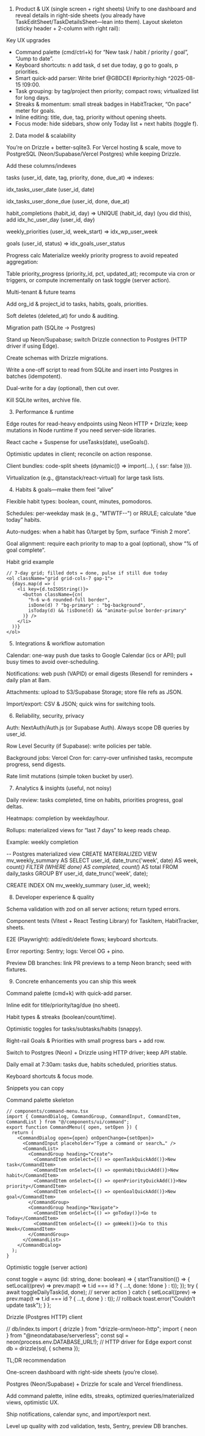 1) Product & UX (single screen + right sheets)
Unify to one dashboard and reveal details in right-side sheets (you already have TaskEditSheet/TaskDetailsSheet—lean into them).
Layout skeleton (sticky header + 2-column with right rail):

Key UX upgrades

- Command palette (cmd/ctrl+k) for “New task / habit / priority / goal”, “Jump to date”.
- Keyboard shortcuts: n add task, d set due today, g go to goals, p priorities.
- Smart quick-add parser: Write brief @GBDCEI #priority:high ^2025-08-15 !09:00.
- Task grouping: by tag/project then priority; compact rows; virtualized list for long days.
- Streaks & momentum: small streak badges in HabitTracker, “On pace” meter for goals.
- Inline editing: title, due, tag, priority without opening sheets.
- Focus mode: hide sidebars, show only Today list + next habits (toggle f).

2) Data model & scalability

You’re on Drizzle + better-sqlite3. For Vercel hosting & scale, move to PostgreSQL (Neon/Supabase/Vercel Postgres) while keeping Drizzle.

Add these columns/indexes

tasks (user_id, date, tag, priority, done, due_at) ⇒ indexes:

idx_tasks_user_date (user_id, date)

idx_tasks_user_done_due (user_id, done, due_at)

habit_completions (habit_id, day) ⇒ UNIQUE (habit_id, day) (you did this), add idx_hc_user_day (user_id, day)

weekly_priorities (user_id, week_start) ⇒ idx_wp_user_week

goals (user_id, status) ⇒ idx_goals_user_status

Progress calc
Materialize weekly priority progress to avoid repeated aggregation:

Table priority_progress (priority_id, pct, updated_at); recompute via cron or triggers, or compute incrementally on task toggle (server action).

Multi-tenant & future teams

Add org_id & project_id to tasks, habits, goals, priorities.

Soft deletes (deleted_at) for undo & auditing.

Migration path (SQLite → Postgres)

Stand up Neon/Supabase; switch Drizzle connection to Postgres (HTTP driver if using Edge).

Create schemas with Drizzle migrations.

Write a one-off script to read from SQLite and insert into Postgres in batches (idempotent).

Dual-write for a day (optional), then cut over.

Kill SQLite writes, archive file.

3) Performance & runtime

Edge routes for read-heavy endpoints using Neon HTTP + Drizzle; keep mutations in Node runtime if you need server-side libraries.

React cache + Suspense for useTasks(date), useGoals().

Optimistic updates in client; reconcile on action response.

Client bundles: code-split sheets (dynamic(() => import(...), { ssr: false })).

Virtualization (e.g., @tanstack/react-virtual) for large task lists.

4) Habits & goals—make them feel “alive”

Flexible habit types: boolean, count, minutes, pomodoros.

Schedules: per-weekday mask (e.g., "MTWTF--") or RRULE; calculate “due today” habits.

Auto-nudges: when a habit has 0/target by 5pm, surface “Finish 2 more”.

Goal alignment: require each priority to map to a goal (optional), show “% of goal complete”.

Habit grid example
```
// 7-day grid; filled dots = done, pulse if still due today
<ol className="grid grid-cols-7 gap-1">
  {days.map(d => (
    <li key={d.toISOString()}>
      <button className={cn(
        "h-6 w-6 rounded-full border",
        isDone(d) ? "bg-primary" : "bg-background",
        isToday(d) && !isDone(d) && "animate-pulse border-primary"
      )} />
    </li>
  ))}
</ol>
```
5) Integrations & workflow automation

Calendar: one-way push due tasks to Google Calendar (ics or API); pull busy times to avoid over-scheduling.

Notifications: web push (VAPID) or email digests (Resend) for reminders + daily plan at 8am.

Attachments: upload to S3/Supabase Storage; store file refs as JSON.

Import/export: CSV & JSON; quick wins for switching tools.

6) Reliability, security, privacy

Auth: NextAuth/Auth.js (or Supabase Auth). Always scope DB queries by user_id.

Row Level Security (if Supabase): write policies per table.

Background jobs: Vercel Cron for: carry-over unfinished tasks, recompute progress, send digests.

Rate limit mutations (simple token bucket by user).

7) Analytics & insights (useful, not noisy)

Daily review: tasks completed, time on habits, priorities progress, goal deltas.

Heatmaps: completion by weekday/hour.

Rollups: materialized views for “last 7 days” to keep reads cheap.

Example: weekly completion

-- Postgres materialized view
CREATE MATERIALIZED VIEW mv_weekly_summary AS
SELECT user_id,
       date_trunc('week', date) AS week,
       count(*) FILTER (WHERE done) AS completed,
       count(*) AS total
FROM daily_tasks
GROUP BY user_id, date_trunc('week', date);

CREATE INDEX ON mv_weekly_summary (user_id, week);

8) Developer experience & quality

Schema validation with zod on all server actions; return typed errors.

Component tests (Vitest + React Testing Library) for TaskItem, HabitTracker, sheets.

E2E (Playwright): add/edit/delete flows; keyboard shortcuts.

Error reporting: Sentry; logs: Vercel OG + pino.

Preview DB branches: link PR previews to a temp Neon branch; seed with fixtures.

9) Concrete enhancements you can ship this week

Command palette (cmd+k) with quick-add parser.

Inline edit for title/priority/tag/due (no sheet).

Habit types & streaks (boolean/count/time).

Optimistic toggles for tasks/subtasks/habits (snappy).

Right-rail Goals & Priorities with small progress bars + add row.

Switch to Postgres (Neon) + Drizzle using HTTP driver; keep API stable.

Daily email at 7:30am: tasks due, habits scheduled, priorities status.

Keyboard shortcuts & focus mode.

Snippets you can copy

Command palette skeleton
```
// components/command-menu.tsx
import { CommandDialog, CommandGroup, CommandInput, CommandItem, CommandList } from "@/components/ui/command";
export function CommandMenu({ open, setOpen }) {
  return (
    <CommandDialog open={open} onOpenChange={setOpen}>
      <CommandInput placeholder="Type a command or search…" />
      <CommandList>
        <CommandGroup heading="Create">
          <CommandItem onSelect={() => openTaskQuickAdd()}>New task</CommandItem>
          <CommandItem onSelect={() => openHabitQuickAdd()}>New habit</CommandItem>
          <CommandItem onSelect={() => openPriorityQuickAdd()}>New priority</CommandItem>
          <CommandItem onSelect={() => openGoalQuickAdd()}>New goal</CommandItem>
        </CommandGroup>
        <CommandGroup heading="Navigate">
          <CommandItem onSelect={() => goToday()}>Go to Today</CommandItem>
          <CommandItem onSelect={() => goWeek()}>Go to this Week</CommandItem>
        </CommandGroup>
      </CommandList>
    </CommandDialog>
  );
}
```

Optimistic toggle (server action)

const toggle = async (id: string, done: boolean) => {
  startTransition(() => {
    setLocal((prev) => prev.map(t => t.id === id ? { ...t, done: !done } : t));
  });
  try {
    await toggleDailyTask(id, done); // server action
  } catch {
    setLocal((prev) => prev.map(t => t.id === id ? { ...t, done } : t)); // rollback
    toast.error("Couldn’t update task");
  }
};


Drizzle (Postgres HTTP) client

// db/index.ts
import { drizzle } from "drizzle-orm/neon-http";
import { neon } from "@neondatabase/serverless";
const sql = neon(process.env.DATABASE_URL!); // HTTP driver for Edge
export const db = drizzle(sql, { schema });

TL;DR recommendation

One-screen dashboard with right-side sheets (you’re close).

Postgres (Neon/Supabase) + Drizzle for scale and Vercel friendliness.

Add command palette, inline edits, streaks, optimized queries/materialized views, optimistic UX.

Ship notifications, calendar sync, and import/export next.

Level up quality with zod validation, tests, Sentry, preview DB branches.
